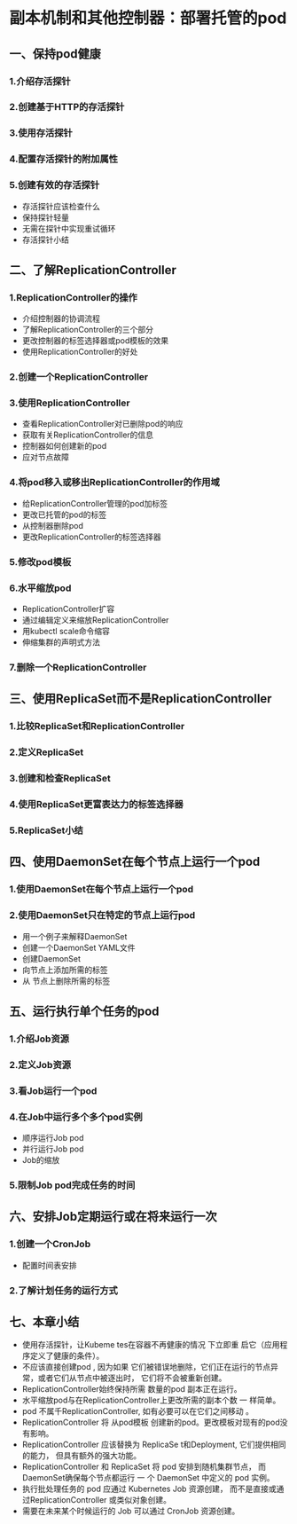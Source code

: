# 副本机制和其他控制器：部署托管的pod

## 一、保持pod健康

### 1.介绍存活探针

### 2.创建基于HTTP的存活探针

### 3.使用存活探针

### 4.配置存活探针的附加属性

### 5.创建有效的存活探针

- 存活探针应该检查什么
- 保持探针轻量
- 无需在探针中实现重试循环
- 存活探针小结

## 二、了解ReplicationController

### 1.ReplicationController的操作

- 介绍控制器的协调流程
- 了解ReplicationController的三个部分
- 更改控制器的标签选择器或pod模板的效果
- 使用ReplicationController的好处

### 2.创建一个ReplicationController

### 3.使用ReplicationController

- 查看ReplicationController对已删除pod的响应
- 获取有关ReplicationController的信息
- 控制器如何创建新的pod
- 应对节点故障

### 4.将pod移入或移出ReplicationController的作用域

- 给ReplicationController管理的pod加标签
- 更改已托管的pod的标签
- 从控制器删除pod
- 更改ReplicationController的标签选择器

### 5.修改pod模板

### 6.水平缩放pod

- ReplicationController扩容
- 通过编辑定义来缩放ReplicationController
- 用kubectl scale命令缩容
- 伸缩集群的声明式方法

### 7.删除一个ReplicationController

## 三、使用ReplicaSet而不是ReplicationController

### 1.比较ReplicaSet和ReplicationController

### 2.定义ReplicaSet

### 3.创建和检查ReplicaSet

### 4.使用ReplicaSet更富表达力的标签选择器

### 5.ReplicaSet小结

## 四、使用DaemonSet在每个节点上运行一个pod

### 1.使用DaemonSet在每个节点上运行一个pod

### 2.使用DaemonSet只在特定的节点上运行pod

- 用一个例子来解释DaemonSet
- 创建一个DaemonSet YAML文件
- 创建DaemonSet
- 向节点上添加所需的标签
- 从 节点上删除所需的标签

## 五、运行执行单个任务的pod

### 1.介绍Job资源

### 2.定义Job资源

### 3.看Job运行一个pod

### 4.在Job中运行多个多个pod实例

- 顺序运行Job pod
- 并行运行Job pod
- Job的缩放

### 5.限制Job pod完成任务的时间

## 六、安排Job定期运行或在将来运行一次

### 1.创建一个CronJob

- 配置时间表安排

### 2.了解计划任务的运行方式

## 七、本章小结

- 使用存活探针，让Kubeme tes在容器不再健康的情况 下立即重 启它（应用程序定义了健康的条件）。
- 不应该直接创建pod , 因为如果 它们被错误地删除，它们正在运行的节点异常，或者它们从节点中被逐出时， 它们将不会被重新创建。
-  ReplicationController始终保持所需 数量的pod 副本正在运行。
- 水平缩放pod与在ReplicationController上更改所需的副本个数 一 样简单。
-  pod 不属千ReplicationController, 如有必要可以在它们之间移动 。
- ReplicationController 将 从pod模板 创建新的pod。更改模板对现有的pod没有影响。
- ReplicationController 应该替换为 ReplicaSe t和Deployment, 它们提供相同的能力， 但具有额外的强大功能。
- ReplicationController 和 ReplicaSet 将 pod 安排到随机集群节点， 而 DaemonSet确保每个节点都运行 一 个 DaemonSet 中定义的 pod 实例。
- 执行批处理任务的 pod 应通过 Kubernetes Job 资源创建， 而不是直接或通过ReplicationController 或类似对象创建。
- 需要在未来某个时候运行的 Job 可以通过 CronJob 资源创建。